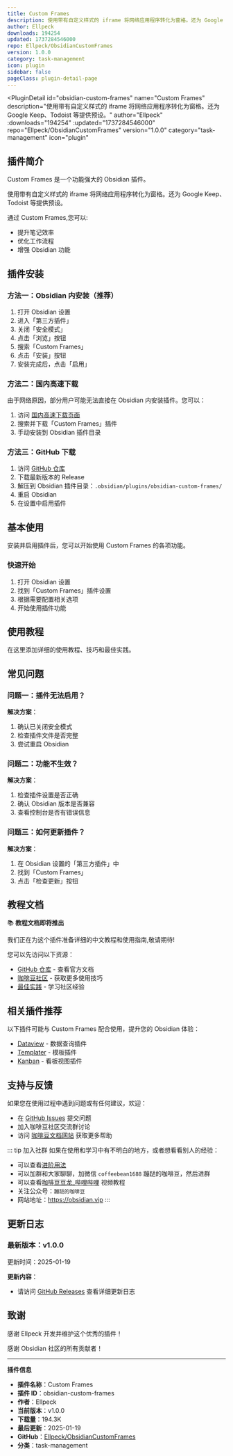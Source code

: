```yaml
---
title: Custom Frames
description: 使用带有自定义样式的 iframe 将网络应用程序转化为窗格。还为 Google Keep、Todoist 等提供预设。
author: Ellpeck
downloads: 194254
updated: 1737284546000
repo: Ellpeck/ObsidianCustomFrames
version: 1.0.0
category: task-management
icon: plugin
sidebar: false
pageClass: plugin-detail-page
---
```


<PluginDetail
  id="obsidian-custom-frames"
  name="Custom Frames"
  description="使用带有自定义样式的 iframe 将网络应用程序转化为窗格。还为 Google Keep、Todoist 等提供预设。"
  author="Ellpeck"
  :downloads="194254"
  :updated="1737284546000"
  repo="Ellpeck/ObsidianCustomFrames"
  version="1.0.0"
  category="task-management"
  icon="plugin"
>

<!-- AUTO_GENERATED_START -->
## 插件简介

Custom Frames 是一个功能强大的 Obsidian 插件。

使用带有自定义样式的 iframe 将网络应用程序转化为窗格。还为 Google Keep、Todoist 等提供预设。

通过 Custom Frames,您可以:

- 提升笔记效率
- 优化工作流程
- 增强 Obsidian 功能

<!-- AUTO_GENERATED_END -->

<!-- AUTO_GENERATED_START -->
## 插件安装

### 方法一：Obsidian 内安装（推荐）

1. 打开 Obsidian 设置
2. 进入「第三方插件」
3. 关闭「安全模式」
4. 点击「浏览」按钮
5. 搜索「Custom Frames」
6. 点击「安装」按钮
7. 安装完成后，点击「启用」

### 方法二：国内高速下载

由于网络原因，部分用户可能无法直接在 Obsidian 内安装插件。您可以：

1. 访问 [国内高速下载页面](/zh/documentation/obsidian-plugins-download.html)
2. 搜索并下载「Custom Frames」插件
3. 手动安装到 Obsidian 插件目录

### 方法三：GitHub 下载

1. 访问 [GitHub 仓库](https://github.com/Ellpeck/ObsidianCustomFrames)
2. 下载最新版本的 Release
3. 解压到 Obsidian 插件目录：`.obsidian/plugins/obsidian-custom-frames/`
4. 重启 Obsidian
5. 在设置中启用插件

## 基本使用

安装并启用插件后，您可以开始使用 Custom Frames 的各项功能。

### 快速开始

1. 打开 Obsidian 设置
2. 找到「Custom Frames」插件设置
3. 根据需要配置相关选项
4. 开始使用插件功能

<!-- AUTO_GENERATED_END -->

<!-- CUSTOM_CONTENT_START:tutorial -->
## 使用教程

在这里添加详细的使用教程、技巧和最佳实践。

<!-- CUSTOM_CONTENT_END:tutorial -->

<!-- SHARED_CONTENT_START -->
## 常见问题

### 问题一：插件无法启用？

**解决方案**：
1. 确认已关闭安全模式
2. 检查插件文件是否完整
3. 尝试重启 Obsidian

### 问题二：功能不生效？

**解决方案**：
1. 检查插件设置是否正确
2. 确认 Obsidian 版本是否兼容
3. 查看控制台是否有错误信息

### 问题三：如何更新插件？

**解决方案**：
1. 在 Obsidian 设置的「第三方插件」中
2. 找到「Custom Frames」
3. 点击「检查更新」按钮

## 教程文档

📚 **教程文档即将推出**

我们正在为这个插件准备详细的中文教程和使用指南,敬请期待!

您可以先访问以下资源：
- [GitHub 仓库](https://github.com/Ellpeck/ObsidianCustomFrames) - 查看官方文档
- [咖啡豆社区](/zh/bases/) - 获取更多使用技巧
- [最佳实践](/zh/best-practices/) - 学习社区经验

## 相关插件推荐

以下插件可能与 Custom Frames 配合使用，提升您的 Obsidian 体验：

- [Dataview](/zh/plugins/dataview.html) - 数据查询插件
- [Templater](/zh/plugins/templater-obsidian.html) - 模板插件
- [Kanban](/zh/plugins/obsidian-kanban.html) - 看板视图插件

## 支持与反馈

如果您在使用过程中遇到问题或有任何建议，欢迎：

- 在 [GitHub Issues](https://github.com/Ellpeck/ObsidianCustomFrames/issues) 提交问题
- 加入咖啡豆社区交流群讨论
- 访问 [咖啡豆文档网站](https://obsidian.vip) 获取更多帮助

::: tip 加入社群
如果在使用和学习中有不明白的地方，或者想看看别人的经验：
- 可以查看[进阶用法](/zh/advanced)
- 可以加群和大家聊聊，加微信 `coffeebean1688` 蹦跶的咖啡豆，然后进群
- 可以查看[咖啡豆豆龙_哔哩哔哩](https://space.bilibili.com/618777356) 视频教程
- 关注公众号：`蹦跶的咖啡豆`
- 网站地址：https://obsidian.vip
:::
<!-- SHARED_CONTENT_END -->

<!-- AUTO_GENERATED_START -->
## 更新日志

### 最新版本：v1.0.0

更新时间：2025-01-19

**更新内容**：
- 请访问 [GitHub Releases](https://github.com/Ellpeck/ObsidianCustomFrames/releases) 查看详细更新日志

## 致谢

感谢 Ellpeck 开发并维护这个优秀的插件！

感谢 Obsidian 社区的所有贡献者！

---

**插件信息**
- **插件名称**：Custom Frames
- **插件 ID**：obsidian-custom-frames
- **作者**：Ellpeck
- **当前版本**：v1.0.0
- **下载量**：194.3K
- **最后更新**：2025-01-19
- **GitHub**：[Ellpeck/ObsidianCustomFrames](https://github.com/Ellpeck/ObsidianCustomFrames)
- **分类**：task-management
<!-- AUTO_GENERATED_END -->

</PluginDetail>

